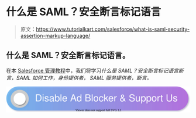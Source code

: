 # 什么是 SAML？安全断言标记语言

> 原文：<https://www.tutorialkart.com/salesforce/what-is-saml-security-assertion-markup-language/>

## 什么是 SAML？安全断言标记语言。

在本 [Salesforce 管理教程](https://www.tutorialkart.com/salesforce-tutorials/)中，我们将学习*什么是 SAML？安全断言标记语言断言，SAML 如何工作，身份提供者，* *SAML 服务提供者，断言。*

[![](img/925da31b32d6bc3827932f6c8afb11bb.png)](https://www.tutorialkart.com/)
